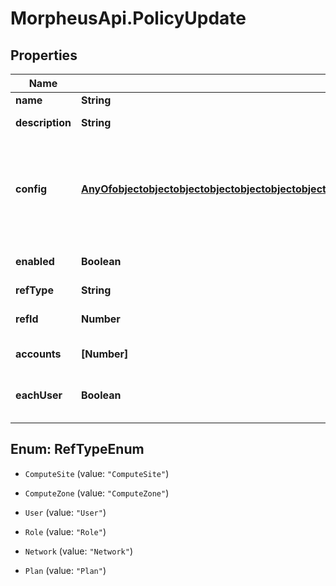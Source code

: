 # MorpheusApi.PolicyUpdate

## Properties

Name | Type | Description | Notes
------------ | ------------- | ------------- | -------------
**name** | **String** | A name for the policy | [optional] 
**description** | **String** | A description for the policy | [optional] 
**config** | [**AnyOfobjectobjectobjectobjectobjectobjectobjectobjectobjectobjectobjectobjectobjectobjectobjectobjectobjectobjectobjectobjectobjectobjectobjectobjectobjectobjectobjectobjectobjectobject**](AnyOfobjectobjectobjectobjectobjectobjectobjectobjectobjectobjectobjectobjectobjectobjectobjectobjectobjectobjectobjectobjectobjectobjectobjectobjectobjectobjectobjectobjectobjectobject.md) | A map of config values. The expected values vary by policy type. See &#x60;Retrieves all Policy Types&#x60; endpoint for &#x60;fieldName&#x60;(s) of required options. | [optional] 
**enabled** | **Boolean** | Set to false to disable | [optional] [default to true]
**refType** | **String** | Scope object type | [optional] 
**refId** | **Number** | Scope object ID (&#x60;group&#x60;,&#x60;cloud&#x60;,&#x60;user&#x60;, etc) | [optional] 
**accounts** | **[Number]** | Array of tenants to scope the policy to | [optional] 
**eachUser** | **Boolean** | Apply individually to each user in role.  Only when &#x60;refType&#x60; equals &#x60;Role&#x60; | [optional] 



## Enum: RefTypeEnum


* `ComputeSite` (value: `"ComputeSite"`)

* `ComputeZone` (value: `"ComputeZone"`)

* `User` (value: `"User"`)

* `Role` (value: `"Role"`)

* `Network` (value: `"Network"`)

* `Plan` (value: `"Plan"`)




